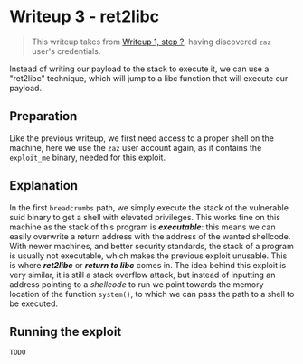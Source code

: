 # Writeup 3 - ret2libc

> This writeup takes from [Writeup 1, step ?](../writeup1/README.md), having discovered `zaz` user's credentials.

Instead of writing our payload to the stack to execute it, we can use a "ret2libc" technique, which will jump to a libc function that will execute our payload.

## Preparation

Like the previous writeup, we first need access to a proper shell on the machine, here we use the `zaz` user account again, as it contains the `exploit_me` binary, needed for this exploit.

## Explanation

In the first `breadcrumbs` path, we simply execute the stack of the vulnerable suid binary to get a shell with elevated privileges. This works fine on this machine as the stack of this program is ***executable***: this means we can easily overwrite a return address with the address of the wanted shellcode.
With newer machines, and better security standards, the stack of a program is usually not executable, which makes the previous exploit unusable. This is where ***ret2libc*** or ***return to libc*** comes in. The idea behind this exploit is very similar, it is still a stack overflow attack, but instead of inputting an address pointing to a *shellcode* to run we point towards the memory location of the function `system()`, to which we can pass the path to a shell to be executed.

## Running the exploit

`TODO`
